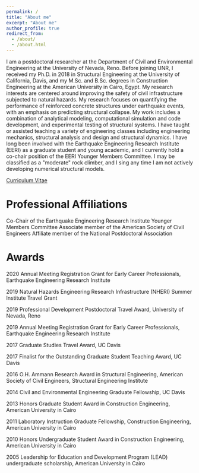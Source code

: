 ```yaml
---
permalink: /
title: "About me"
excerpt: "About me"
author_profile: true
redirect_from: 
  - /about/
  - /about.html
---
```


I am a postdoctoral researcher at the Department of Civil and Environmental Engineering at the University of Nevada, Reno. Before joining UNR, I received my Ph.D. in 2018 in Structural Engineering at the University of California, Davis, and my M.Sc. and B.Sc. degrees in Construction Engineering at the American University in Cairo, Egypt. My research interests are centered around improving the safety of civil infrastructure subjected to natural hazards. My research focuses on quantifying the performance of reinforced concrete structures under earthquake events, with an emphasis on predicting structural collapse. My work includes a combination of analytical modeling, computational simulation and code development, and experimental testing of structural systems. I have taught or assisted teaching a variety of engineering classes including engineering mechanics, structural analysis and design and structural dynamics. I have long been involved with the Earthquake Engineering Research Institute (EERI) as a graduate student and young academic, and I currently hold a co-chair position of the EERI Younger Members Committee. I may be classified as a "moderate" rock climber, and I sing any time I am not actively developing numerical structural models.

[Curriculum Vitae](http://mmkenawy.github.io/files/Maha_Kenawy_CV_2019_November.pdf)

Professional Affiliations
======
Co-Chair of the Earthquake Engineering Research Institute Younger Members Committee
Associate member of the American Society of Civil Engineers
Affiliate member of the National Postdoctoral Association


Awards
======
2020     Annual Meeting Registration Grant for Early Career Professionals, Earthquake Engineering Research Institute

2019     Natural Hazards Engineering Research Infrastructure (NHERI) Summer Institute Travel Grant

2019     Professional Development Postdoctoral Travel Award, University of Nevada, Reno

2019     Annual Meeting Registration Grant for Early Career Professionals, Earthquake Engineering Research Institute

2017     Graduate Studies Travel Award, UC Davis

2017     Finalist for the Outstanding Graduate Student Teaching Award, UC Davis

2016     O.H. Ammann Research Award in Structural Engineering, American Society of Civil Engineers, Structural                       Engineering Institute

2014     Civil and Environmental Engineering Graduate Fellowship, UC Davis

2013     Honors Graduate Student Award in Construction Engineering, American University in Cairo

2011     Laboratory Instruction Graduate Fellowship, Construction Engineering, American University in Cairo

2010     Honors Undergraduate Student Award in Construction Engineering, American University in Cairo

2005     Leadership for Education and Development Program (LEAD) undergraduate scholarship, American University in Cairo
